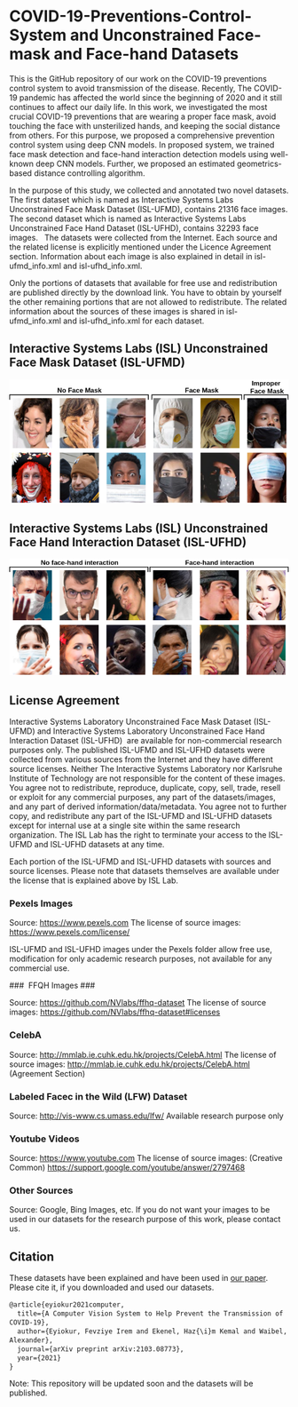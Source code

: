 # COVID-19-Preventions-Control-System and Unconstrained Face-mask and Face-hand Datasets #

This is the GitHub repository of our work on the COVID-19 preventions control system to avoid transmission of the disease. Recently, The COVID-19 pandemic has affected the world since the beginning of 2020 and it still continues to affect our daily life. In this work, we investigated the most crucial COVID-19 preventions that are wearing a proper face mask, avoid touching the face with unsterilized hands, and keeping the social distance from others. For this purpose, we proposed a comprehensive prevention control system using deep CNN models. In proposed system, we trained face mask detection and face-hand interaction detection models using well-known deep CNN models. Further, we proposed an estimated geometrics-based distance controlling algorithm. 

In the purpose of this study, we collected and annotated two novel datasets. The first dataset which is named as Interactive Systems Labs Unconstrained Face Mask Dataset (ISL-UFMD), contains 21316 face images. The second dataset which is named as Interactive Systems Labs Unconstrained Face Hand Dataset (ISL-UFHD), contains 32293 face images.   The datasets were collected from the Internet. Each source and the related license is explicitly mentioned under the Licence Agreement section. Information about each image is also explained in detail in isl-ufmd_info.xml and isl-ufhd_info.xml.

Only the portions of datasets that available for free use and redistribution are published directly by the download link. You have to obtain by yourself the other remaining portions that are not allowed to redistribute. The related information about the sources of these images is shared in isl-ufmd_info.xml and isl-ufhd_info.xml for each dataset.

## Interactive Systems Labs (ISL) Unconstrained Face Mask Dataset (ISL-UFMD) ##


![picture](images/fm.png)


## Interactive Systems Labs (ISL) Unconstrained Face Hand Interaction Dataset (ISL-UFHD) ##


![picture](images/fhi.png)

## License Agreement ##

Interactive Systems Laboratory Unconstrained Face Mask Dataset (ISL-UFMD) and Interactive Systems Laboratory Unconstrained Face Hand Interaction Dataset (ISL-UFHD)  are available for non-commercial research purposes only.
The published ISL-UFMD and ISL-UFHD datasets were collected from various sources from the Internet and they have different source licenses. 
Neither The Interactive Systems Laboratory nor Karlsruhe Institute of Technology are not responsible for the content of these images.
You agree not to redistribute, reproduce, duplicate, copy, sell, trade, resell or exploit for any commercial purposes, any part of the datasets/images, and any part of derived information/data/metadata.
You agree not to further copy, and redistribute any part of the ISL-UFMD and ISL-UFHD datasets except for internal use at a single site within the same research organization.
The ISL Lab has the right to terminate your access to the ISL-UFMD and ISL-UFHD datasets at any time.

Each portion of the ISL-UFMD and ISL-UFHD datasets with sources and source licenses. Please note that datasets themselves are available under the license that is explained above by ISL Lab.

### Pexels Images ###

Source: https://www.pexels.com
The license of source images: https://www.pexels.com/license/

ISL-UFMD and ISL-UFHD images under the Pexels folder allow free use, modification for only academic research purposes, not available for any commercial use.

###  FFQH Images ###

Source: https://github.com/NVlabs/ffhq-dataset
The license of source images: https://github.com/NVlabs/ffhq-dataset#licenses

### CelebA ###

Source: http://mmlab.ie.cuhk.edu.hk/projects/CelebA.html
The license of source images: http://mmlab.ie.cuhk.edu.hk/projects/CelebA.html (Agreement Section)

### Labeled Facec in the Wild (LFW) Dataset ###

Source: http://vis-www.cs.umass.edu/lfw/ 
Available research purpose only

### Youtube Videos ###

Source: https://www.youtube.com
The license of source images: (Creative Common) https://support.google.com/youtube/answer/2797468

### Other Sources ###

Source: Google, Bing Images, etc.
If you do not want your images to be used in our datasets for the research purpose of this work, please contact us.

## Citation ##
These datasets have been explained and have been used in [our paper](https://arxiv.org/abs/2103.08773). Please cite it, if you downloaded and used our datasets.

```
@article{eyiokur2021computer,
  title={A Computer Vision System to Help Prevent the Transmission of COVID-19},
  author={Eyiokur, Fevziye Irem and Ekenel, Haz{\i}m Kemal and Waibel, Alexander},
  journal={arXiv preprint arXiv:2103.08773},
  year={2021}
}
```

Note: This repository will be updated soon and the datasets will be published.

